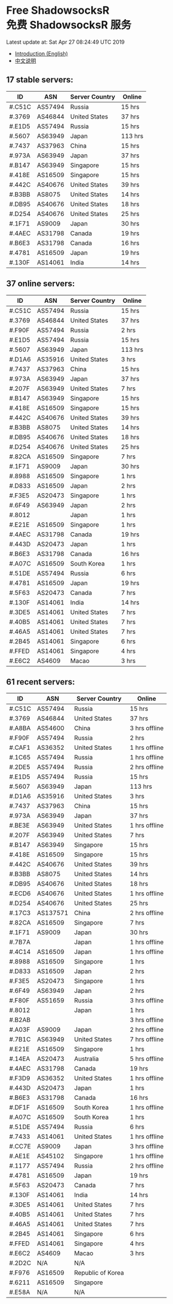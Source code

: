 # Free ShadowsocksR<br>免费 ShadowsocksR 服务

Latest update at: Sat Apr 27 08:24:49 UTC 2019

- [Introduction (English)](https://vision-network.readthedocs.io/en/latest/services/autossr.html)
- [中文说明](https://vision-network.readthedocs.io/zh_CN/latest/services/autossr.html)


## 17 stable servers:

| ID | ASN | Server Country | Online |
| ------ | ------ | ------ | ------ |
| #.C51C | AS57494 | Russia | 15 hrs |
| #.3769 | AS46844 | United States | 37 hrs |
| #.E1D5 | AS57494 | Russia | 15 hrs |
| #.5607 | AS63949 | Japan | 113 hrs |
| #.7437 | AS37963 | China | 15 hrs |
| #.973A | AS63949 | Japan | 37 hrs |
| #.B147 | AS63949 | Singapore | 15 hrs |
| #.418E | AS16509 | Singapore | 15 hrs |
| #.442C | AS40676 | United States | 39 hrs |
| #.B3BB | AS8075 | United States | 14 hrs |
| #.DB95 | AS40676 | United States | 18 hrs |
| #.D254 | AS40676 | United States | 25 hrs |
| #.1F71 | AS9009 | Japan | 30 hrs |
| #.4AEC | AS31798 | Canada | 19 hrs |
| #.B6E3 | AS31798 | Canada | 16 hrs |
| #.4781 | AS16509 | Japan | 19 hrs |
| #.130F | AS14061 | India | 14 hrs |

## 37 online servers:

| ID | ASN | Server Country | Online |
| ------ | ------ | ------ | ------ |
| #.C51C | AS57494 | Russia | 15 hrs |
| #.3769 | AS46844 | United States | 37 hrs |
| #.F90F | AS57494 | Russia | 2 hrs |
| #.E1D5 | AS57494 | Russia | 15 hrs |
| #.5607 | AS63949 | Japan | 113 hrs |
| #.D1A6 | AS35916 | United States | 3 hrs |
| #.7437 | AS37963 | China | 15 hrs |
| #.973A | AS63949 | Japan | 37 hrs |
| #.207F | AS63949 | United States | 7 hrs |
| #.B147 | AS63949 | Singapore | 15 hrs |
| #.418E | AS16509 | Singapore | 15 hrs |
| #.442C | AS40676 | United States | 39 hrs |
| #.B3BB | AS8075 | United States | 14 hrs |
| #.DB95 | AS40676 | United States | 18 hrs |
| #.D254 | AS40676 | United States | 25 hrs |
| #.82CA | AS16509 | Singapore | 7 hrs |
| #.1F71 | AS9009 | Japan | 30 hrs |
| #.8988 | AS16509 | Singapore | 1 hrs |
| #.D833 | AS16509 | Japan | 2 hrs |
| #.F3E5 | AS20473 | Singapore | 1 hrs |
| #.6F49 | AS63949 | Japan | 2 hrs |
| #.8012 |  | Japan | 1 hrs |
| #.E21E | AS16509 | Singapore | 1 hrs |
| #.4AEC | AS31798 | Canada | 19 hrs |
| #.443D | AS20473 | Japan | 1 hrs |
| #.B6E3 | AS31798 | Canada | 16 hrs |
| #.A07C | AS16509 | South Korea | 1 hrs |
| #.51DE | AS57494 | Russia | 6 hrs |
| #.4781 | AS16509 | Japan | 19 hrs |
| #.5F63 | AS20473 | Canada | 7 hrs |
| #.130F | AS14061 | India | 14 hrs |
| #.3DE5 | AS14061 | United States | 7 hrs |
| #.40B5 | AS14061 | United States | 7 hrs |
| #.46A5 | AS14061 | United States | 7 hrs |
| #.2B45 | AS14061 | Singapore | 6 hrs |
| #.FFED | AS14061 | Singapore | 4 hrs |
| #.E6C2 | AS4609 | Macao | 3 hrs |

## 61 recent servers:

| ID | ASN | Server Country | Online |
| ------ | ------ | ------ | ------ |
| #.C51C | AS57494 | Russia | 15 hrs |
| #.3769 | AS46844 | United States | 37 hrs |
| #.A8BA | AS54600 | China | 3 hrs offline |
| #.F90F | AS57494 | Russia | 2 hrs |
| #.CAF1 | AS36352 | United States | 1 hrs offline |
| #.1C65 | AS57494 | Russia | 1 hrs offline |
| #.2DE5 | AS57494 | Russia | 2 hrs offline |
| #.E1D5 | AS57494 | Russia | 15 hrs |
| #.5607 | AS63949 | Japan | 113 hrs |
| #.D1A6 | AS35916 | United States | 3 hrs |
| #.7437 | AS37963 | China | 15 hrs |
| #.973A | AS63949 | Japan | 37 hrs |
| #.BE3E | AS63949 | United States | 1 hrs offline |
| #.207F | AS63949 | United States | 7 hrs |
| #.B147 | AS63949 | Singapore | 15 hrs |
| #.418E | AS16509 | Singapore | 15 hrs |
| #.442C | AS40676 | United States | 39 hrs |
| #.B3BB | AS8075 | United States | 14 hrs |
| #.DB95 | AS40676 | United States | 18 hrs |
| #.ECD6 | AS40676 | United States | 1 hrs offline |
| #.D254 | AS40676 | United States | 25 hrs |
| #.17C3 | AS137571 | China | 2 hrs offline |
| #.82CA | AS16509 | Singapore | 7 hrs |
| #.1F71 | AS9009 | Japan | 30 hrs |
| #.7B7A |  | Japan | 1 hrs offline |
| #.4C14 | AS16509 | Japan | 1 hrs offline |
| #.8988 | AS16509 | Singapore | 1 hrs |
| #.D833 | AS16509 | Japan | 2 hrs |
| #.F3E5 | AS20473 | Singapore | 1 hrs |
| #.6F49 | AS63949 | Japan | 2 hrs |
| #.F80F | AS51659 | Russia | 3 hrs offline |
| #.8012 |  | Japan | 1 hrs |
| #.B2AB |  |  | 3 hrs offline |
| #.A03F | AS9009 | Japan | 2 hrs offline |
| #.7B1C | AS63949 | United States | 7 hrs offline |
| #.E21E | AS16509 | Singapore | 1 hrs |
| #.14EA | AS20473 | Australia | 5 hrs offline |
| #.4AEC | AS31798 | Canada | 19 hrs |
| #.F3D9 | AS36352 | United States | 1 hrs offline |
| #.443D | AS20473 | Japan | 1 hrs |
| #.B6E3 | AS31798 | Canada | 16 hrs |
| #.DF1F | AS16509 | South Korea | 1 hrs offline |
| #.A07C | AS16509 | South Korea | 1 hrs |
| #.51DE | AS57494 | Russia | 6 hrs |
| #.7433 | AS14061 | United States | 1 hrs offline |
| #.CC7E | AS9009 | Japan | 3 hrs offline |
| #.AE1E | AS45102 | Singapore | 1 hrs offline |
| #.1177 | AS57494 | Russia | 2 hrs offline |
| #.4781 | AS16509 | Japan | 19 hrs |
| #.5F63 | AS20473 | Canada | 7 hrs |
| #.130F | AS14061 | India | 14 hrs |
| #.3DE5 | AS14061 | United States | 7 hrs |
| #.40B5 | AS14061 | United States | 7 hrs |
| #.46A5 | AS14061 | United States | 7 hrs |
| #.2B45 | AS14061 | Singapore | 6 hrs |
| #.FFED | AS14061 | Singapore | 4 hrs |
| #.E6C2 | AS4609 | Macao | 3 hrs |
| #.2D2C | N/A | N/A | |
| #.F976 | AS16509 | Republic of Korea | |
| #.6211 | AS16509 | Singapore | |
| #.E58A | N/A | N/A | |


